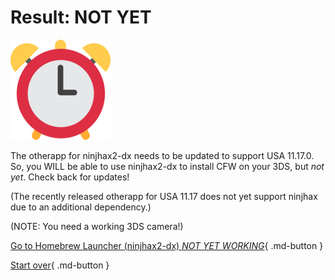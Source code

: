 # Result: NOT YET

![Image](/images/seventeen/later.png)

The otherapp for ninjhax2-dx needs to be updated to support USA 11.17.0. So, you WILL be able to use ninjhax2-dx to install CFW on your 3DS, but *not yet*. Check back for updates!

(The recently released otherapp for USA 11.17 does not yet support ninjhax due to an additional dependency.)

(NOTE: You need a working 3DS camera!)

[Go to Homebrew Launcher (ninjhax2-dx) *NOT YET WORKING*](https://wiki.hacks.guide/wiki/3DS:Alternate_Exploits/Homebrew_Launcher_(ninjhax2-dx)){ .md-button } 

[Start over](/seventeen){ .md-button }